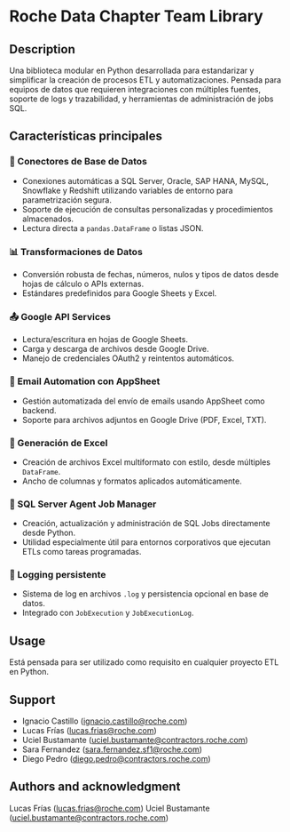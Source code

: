 # Roche Data Chapter Team Library

## Description

Una biblioteca modular en Python desarrollada para estandarizar y simplificar la creación de procesos ETL y automatizaciones. Pensada para equipos de datos que requieren integraciones con múltiples fuentes, soporte de logs y trazabilidad, y herramientas de administración de jobs SQL.

## Características principales

### 🔌 Conectores de Base de Datos
- Conexiones automáticas a SQL Server, Oracle, SAP HANA, MySQL, Snowflake y Redshift utilizando variables de entorno para parametrización segura.
- Soporte de ejecución de consultas personalizadas y procedimientos almacenados.
- Lectura directa a `pandas.DataFrame` o listas JSON.

### 📊 Transformaciones de Datos
- Conversión robusta de fechas, números, nulos y tipos de datos desde hojas de cálculo o APIs externas.
- Estándares predefinidos para Google Sheets y Excel.

### 📤 Google API Services
- Lectura/escritura en hojas de Google Sheets.
- Carga y descarga de archivos desde Google Drive.
- Manejo de credenciales OAuth2 y reintentos automáticos.

### 📩 Email Automation con AppSheet
- Gestión automatizada del envío de emails usando AppSheet como backend.
- Soporte para archivos adjuntos en Google Drive (PDF, Excel, TXT).

### 📁 Generación de Excel
- Creación de archivos Excel multiformato con estilo, desde múltiples `DataFrame`.
- Ancho de columnas y formatos aplicados automáticamente.

### 📅 SQL Server Agent Job Manager
- Creación, actualización y administración de SQL Jobs directamente desde Python.
- Utilidad especialmente útil para entornos corporativos que ejecutan ETLs como tareas programadas.

### 📑 Logging persistente
- Sistema de log en archivos `.log` y persistencia opcional en base de datos.
- Integrado con `JobExecution` y `JobExecutionLog`.

## Usage
Está pensada para ser utilizado como requisito en cualquier proyecto ETL en Python.

## Support
- Ignacio Castillo (ignacio.castillo@roche.com)
- Lucas Frías (lucas.frias@roche.com)
- Uciel Bustamante (uciel.bustamante@contractors.roche.com)
- Sara Fernandez (sara.fernandez.sf1@roche.com)
- Diego Pedro (diego.pedro@contractors.roche.com)

## Authors and acknowledgment
Lucas Frías (lucas.frias@roche.com)
Uciel Bustamante (uciel.bustamante@contractors.roche.com)